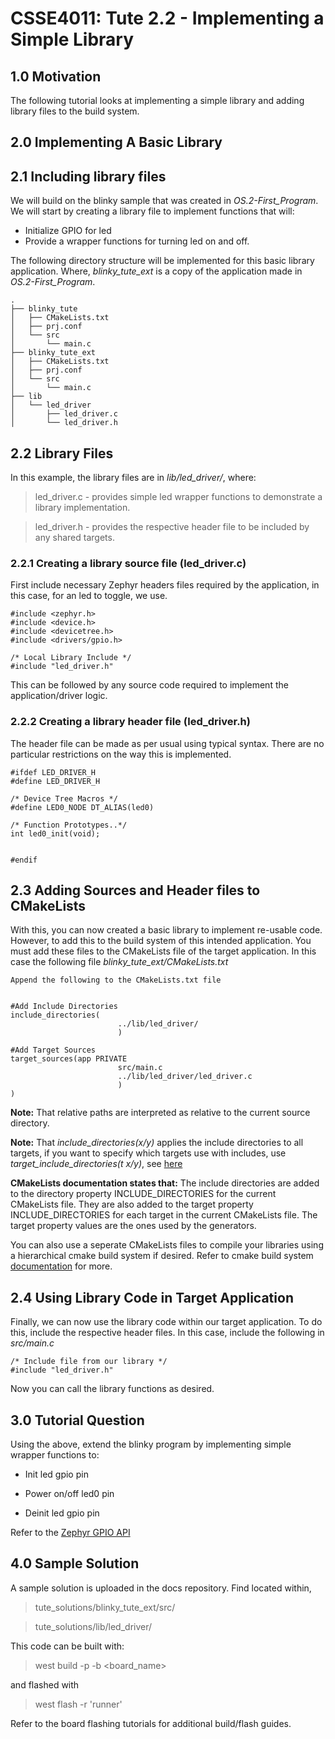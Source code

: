 # CSSE4011: Tute 2.2 - Implementing a Simple Library

## **1.0 Motivation**

The following tutorial looks at implementing a simple library and adding library files to the build system. 

## **2.0 Implementing A Basic Library**

## **2.1 Including library files**

We will build on the blinky sample that was created in *OS.2-First_Program*. We will start by creating a library file to implement functions that will:

* Initialize GPIO for led
* Provide a wrapper functions for turning led on and off.

The following directory structure will be implemented for this basic library application. Where, *blinky_tute_ext* is a copy of the application made in *OS.2-First_Program*. 

```shell
.
├── blinky_tute
│   ├── CMakeLists.txt
│   ├── prj.conf
│   └── src
│       └── main.c
├── blinky_tute_ext
│   ├── CMakeLists.txt
│   ├── prj.conf
│   └── src
│       └── main.c
├── lib
│   └── led_driver
│       ├── led_driver.c
│       └── led_driver.h
```
## **2.2 Library Files**

In this example, the library files are in *lib/led_driver/*, where:
> led_driver.c - provides simple led wrapper functions to demonstrate a library implementation.


> led_driver.h - provides the respective header file to be included by any shared targets. 

### **2.2.1 Creating a library source file (led_driver.c)**

First include necessary Zephyr headers files required by the application, in this case, for an led to toggle, we use. 

```
#include <zephyr.h>
#include <device.h>
#include <devicetree.h>
#include <drivers/gpio.h>

/* Local Library Include */
#include "led_driver.h"
```
This can be followed by any source code required to implement the application/driver logic. 

### **2.2.2 Creating a library header file (led_driver.h)**

The header file can be made as per usual using typical syntax. There are no particular restrictions on the way this is implemented. 

```
#ifdef LED_DRIVER_H
#define LED_DRIVER_H

/* Device Tree Macros */
#define LED0_NODE DT_ALIAS(led0)

/* Function Prototypes..*/
int led0_init(void);


#endif
```

## **2.3 Adding Sources and Header files to CMakeLists**

With this, you can now created a basic library to implement re-usable code. However, to add this to the build system of this intended application. You must add these files to the CMakeLists file of the target application. In this case the following file  *blinky_tute_ext/CMakeLists.txt*

```
Append the following to the CMakeLists.txt file


#Add Include Directories
include_directories(
                        ../lib/led_driver/
                        )

#Add Target Sources
target_sources(app PRIVATE
                        src/main.c
                        ../lib/led_driver/led_driver.c
                        )
)
```

**Note:** That relative paths are interpreted as relative to the current source directory. 

**Note:** That *include_directories(x/y)* applies the include directories to all targets, if you want to specify which targets use with includes, use *target_include_directories(t x/y)*, see [here](https://cmake.org/cmake/help/v3.20/manual/cmake-buildsystem.7.html#include-directories-and-usage-requirements)

**CMakeLists documentation states that:** The include directories are added to the directory property INCLUDE_DIRECTORIES for the current CMakeLists file. They are also added to the target property INCLUDE_DIRECTORIES for each target in the current CMakeLists file. The target property values are the ones used by the generators.

You can also use a seperate CMakeLists files to compile your libraries using a hierarchical cmake build system if desired. Refer to cmake build system [documentation](https://cmake.org/cmake/help/v3.22/manual/cmake-buildsystem.7.html) for more.

## **2.4 Using Library Code in Target Application**

Finally, we can now use the library code within our target application. To do this, include the respective header files. In this case, include the following in *src/main.c*

```
/* Include file from our library */
#include "led_driver.h"
```

Now you can call the library functions as desired. 

## **3.0 Tutorial Question**
Using the above, extend the blinky program by implementing simple wrapper functions to:

* Init led gpio pin

* Power on/off led0 pin

* Deinit led gpio pin

Refer to the [Zephyr GPIO API](https://docs.zephyrproject.org/latest/reference/peripherals/gpio.html)

## **4.0 Sample Solution**


A sample solution is uploaded in the docs repository. Find located within,

> tute_solutions/blinky_tute_ext/src/

> tute_solutions/lib/led_driver/

This code can be built with:

> west build -p -b <board_name>

and flashed with

> west flash -r 'runner'

Refer to the board flashing tutorials for additional build/flash guides.
